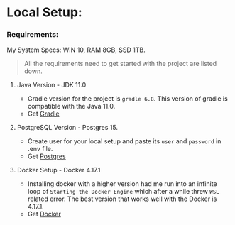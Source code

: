 # Local Setup: 

### Requirements:
My System Specs: WIN 10, RAM 8GB, SSD 1TB.

> All the requirements need to get started with the project are listed down. 

1. Java Version - JDK 11.0
    + Gradle version for the project is `gradle 6.8`. This version of gradle is compatible with the Java 11.0.    
    + Get [Gradle](https://gradle.org/next-steps/?version=6.8&format=bin)


2. PostgreSQL Version - Postgres 15.
    + Create user for your local setup and paste its `user` and `password` in .env file. 
    + Get [Postgres](https://sbp.enterprisedb.com/getfile.jsp?fileid=1258422)

3. Docker Setup - Docker 4.17.1
    + Installing docker with a higher version had me run into an infinite loop of `Starting the Docker Engine` which after a while threw `WSL` related error. The best version that works well with the Docker is 4.17.1.
    + Get [Docker](https://desktop.docker.com/win/main/amd64/101757/checksums.txt)


     

